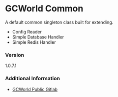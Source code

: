 # GCWorld Common

A default common singleton class built for extending.

  - Config Reader
  - Simple Database Handler
  - Simple Redis Handler

### Version
1.0.7.1

### Additional Information

* [GCWorld Public Gitlab](https://gitlab.konghack.com/groups/GCWorld)

